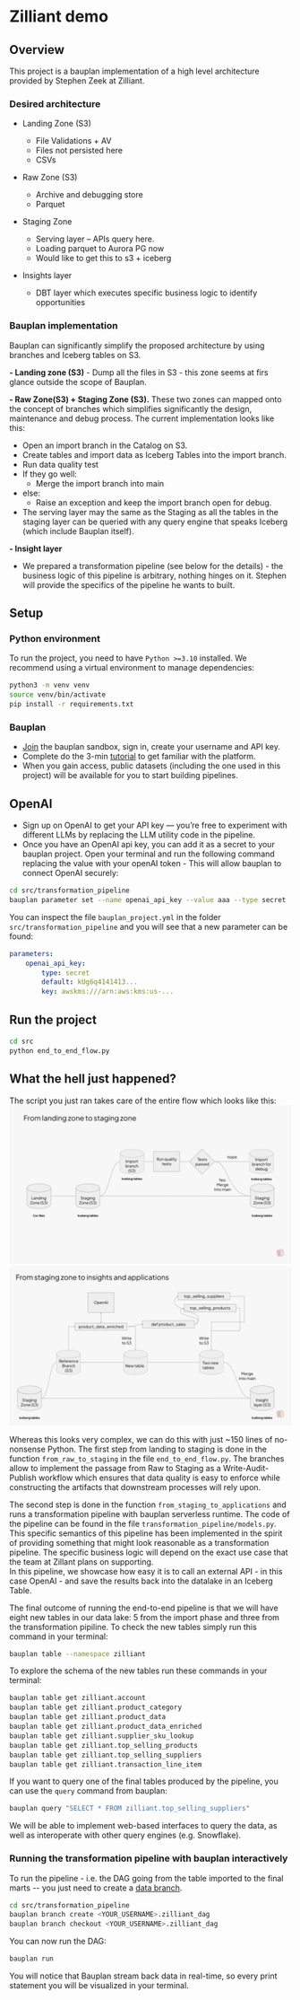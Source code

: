 # Zilliant demo
## Overview 
This project is a bauplan implementation of a high level architecture provided by Stephen Zeek at Zilliant. 

### Desired architecture 

- Landing Zone (S3)
  - File Validations + AV
  - Files not persisted here
  - CSVs

- Raw Zone (S3)
  - Archive and debugging store 
  - Parquet

- Staging Zone
  - Serving layer – APIs query here. 
  - Loading parquet to Aurora PG now
  - Would like to get this to s3 + iceberg

- Insights layer
  - DBT layer which executes specific business logic to identify opportunities

  
### Bauplan implementation 
Bauplan can significantly simplify the proposed architecture by using branches and Iceberg tables on S3. 

**- Landing zone (S3)** - Dump all the files in S3 - this zone seems at firs glance outside the scope of Bauplan.

**- Raw Zone(S3) + Staging Zone (S3).** These two zones can mapped onto the concept of branches which simplifies significantly the design, maintenance and debug process. 
The current implementation looks like this:
  - Open an import branch in the Catalog on S3.
  - Create tables and import data as Iceberg Tables into the import branch.
  - Run data quality test
  - If they go well:
      - Merge the import branch into main
  - else:
      - Raise an exception and keep the import branch open for debug.
- The serving layer may the same as the Staging as all the tables in the staging layer can be queried with any query engine that speaks Iceberg (which include Bauplan itself).

**- Insight layer**
- We prepared a transformation pipeline (see below for the details) - the business logic of this pipeline is arbitrary, nothing hinges on it. Stephen will provide the specifics of the pipeline he wants to built. 


## Setup

### Python environment
To run the project, you need to have `Python >=3.10` installed. We recommend using a virtual environment to manage dependencies:

```bash
python3 -m venv venv
source venv/bin/activate
pip install -r requirements.txt
```

### Bauplan

* [Join](https://www.bauplanlabs.com/#join) the bauplan sandbox, sign in, create your username and API key.
* Complete do the 3-min [tutorial](https://docs.bauplanlabs.com/en/latest/tutorial/index.html) to get familiar with the platform.
* When you gain access, public datasets (including the one used in this project) will be available for you to start building pipelines.

## OpenAI
* Sign up on OpenAI to get your API key — you’re free to experiment with different LLMs by replacing the LLM utility code in the pipeline.
* Once you have an OpenAI api key, you can add it as a secret to your bauplan project. Open your terminal and run the following command replacing the value with your openAI token - This will allow bauplan to connect OpenAI securely:

```bash
cd src/transformation_pipeline
bauplan parameter set --name openai_api_key --value aaa --type secret
```

You can inspect the file `bauplan_project.yml` in the folder `src/transformation_pipeline` and you will see that a new parameter can be found:

```yaml
parameters:
    openai_api_key:
        type: secret
        default: kUg6q4141413...
        key: awskms:///arn:aws:kms:us-...
```

## Run the project

```bash
cd src 
python end_to_end_flow.py
```

## What the hell just happened?
The script you just ran takes care of the entire flow which looks like this:
![Zilliant flow.jpg](src%2Fimg%2FZilliant%20flow.jpg)
![Zilliant flow (1).jpg](src%2Fimg%2FZilliant%20flow%20%281%29.jpg)

Whereas this looks very complex, we can do this with just ~150 lines of no-nonsense Python. 
The first step from landing to staging is done in the function `from_raw_to_staging` in the file `end_to_end_flow.py`. 
The branches allow to implement the passage from Raw to Staging as a Write-Audit-Publish workflow which ensures that data quality is easy to enforce while constructing the artifacts that downstream processes will rely upon. 

The second step is done in the function `from_staging_to_applications` and runs a transformation pipeline with bauplan serverless runtime. The code of the pipeline can be found in the file `transformation_pipeline/models.py`.
This specific semantics of this pipeline has been implemented in the spirit of providing something that might look reasonable as a transformation pipeline. The specific business logic will depend on the exact use case that the team at Zillant plans on supporting.  
In this pipeline, we showcase how easy it is to call an external API - in this case OpenAI - and save the results back into the datalake in an Iceberg Table.  

The final outcome of running the end-to-end pipeline is that we will have eight new tables in our data lake: 5 from the import phase and three from the transformation pipiline. 
To check the new tables simply run this command in your terminal:

```bash
bauplan table --namespace zilliant
```

To explore the schema of the new tables run these commands in your terminal:
```bash
bauplan table get zilliant.account
bauplan table get zilliant.product_category
bauplan table get zilliant.product_data
bauplan table get zilliant.product_data_enriched
bauplan table get zilliant.supplier_sku_lookup
bauplan table get zilliant.top_selling_products
bauplan table get zilliant.top_selling_suppliers
bauplan table get zilliant.transaction_line_item
```
If you want to query one of the final tables produced by the pipeline, you can use the `query` command from bauplan:

```bash
bauplan query "SELECT * FROM zilliant.top_selling_suppliers"
```

We will be able to implement web-based interfaces to query the data, as well as interoperate with other query engines (e.g. Snowflake).   

### Running the transformation pipeline with bauplan interactively

To run the pipeline - i.e. the DAG going from the table imported to the final marts -- you just need to create a [data branch](https://docs.bauplanlabs.com/en/latest/concepts/branches.html).

```bash
cd src/transformation_pipeline
bauplan branch create <YOUR_USERNAME>.zilliant_dag
bauplan branch checkout <YOUR_USERNAME>.zilliant_dag
```

You can now run the DAG:

```bash
bauplan run
```

You will notice that Bauplan stream back data in real-time, so every print statement you will be visualized in your terminal.

